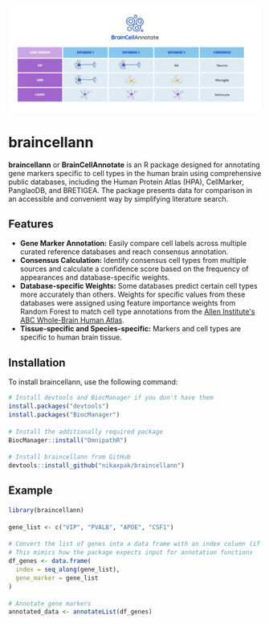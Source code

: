 <div align="center">
    <img src="https://github.com/nikaxpak/braincellann/blob/main/braincellann.png" alt="Alt text" width="800"/>
</div>

# braincellann

**braincellann** or **BrainCellAnnotate** is an R package designed for annotating gene markers specific to cell types in the human brain using comprehensive public databases, including the Human Protein Atlas (HPA), CellMarker, PanglaoDB, and BRETIGEA.
The package presents data for comparison in an accessible and convenient way by simplifying literature search.

## Features
* **Gene Marker Annotation:** Easily compare cell labels across multiple curated reference databases and reach consensus annotation.
* **Consensus Calculation:** Identify consensus cell types from multiple sources and calculate a confidence score based on the frequency of appearances and database-specific weights.
* **Database-specific Weights:** Some databases predict certain cell types more accurately than others. Weights for specific values from these databases were assigned using feature importance weights from Random Forest to match cell type annotations from the [Allen Institute's ABC Whole-Brain Human Atlas](https://portal.brain-map.org/atlases-and-data/bkp/abc-atlas).
* **Tissue-specific and Species-specific:** Markers and cell types are specific to human brain tissue.

## Installation
To install braincellann, use the following command:

```r
# Install devtools and BiocManager if you don't have them
install.packages("devtools")
install.packages("BiocManager")

# Install the additionally required package
BiocManager::install("OmnipathR")

# Install braincellann from GitHub
devtools::install_github("nikaxpak/braincellann")

```
## Example

```r
library(braincellann)

gene_list <- c("VIP", "PVALB", "APOE", "CSF1")

# Convert the list of genes into a data frame with an index column (if needed)
# This mimics how the package expects input for annotation functions
df_genes <- data.frame(
  index = seq_along(gene_list),
  gene_marker = gene_list
)

# Annotate gene markers
annotated_data <- annotateList(df_genes)

```

